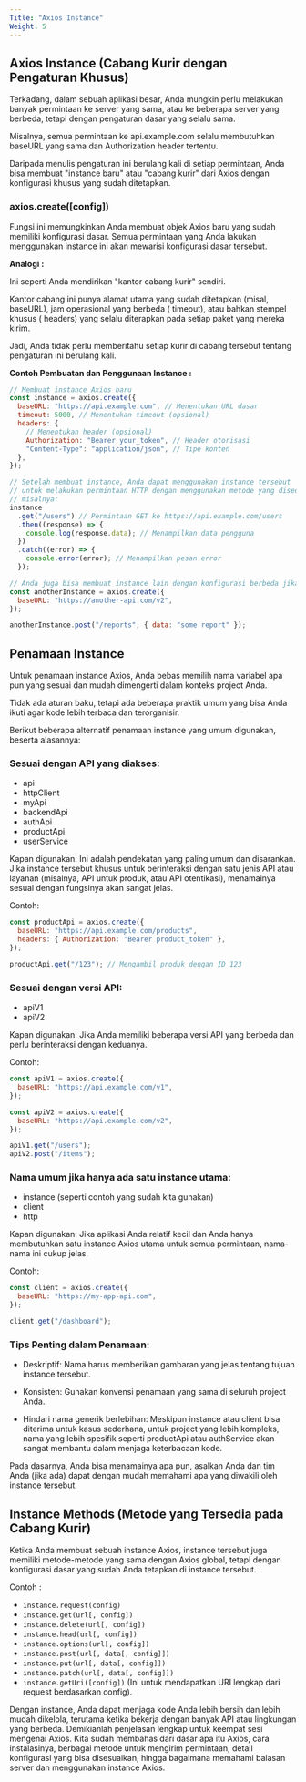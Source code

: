 ```yaml
---
Title: "Axios Instance"
Weight: 5
---
```


## Axios Instance (Cabang Kurir dengan Pengaturan Khusus)

Terkadang, dalam sebuah aplikasi besar, Anda mungkin perlu melakukan banyak permintaan ke server yang sama, atau ke beberapa server yang berbeda, tetapi dengan pengaturan dasar yang selalu sama.

Misalnya, semua permintaan ke api.example.com selalu membutuhkan baseURL yang sama dan Authorization header tertentu.

Daripada menulis pengaturan ini berulang kali di setiap permintaan, Anda bisa membuat "instance baru" atau "cabang kurir" dari Axios dengan konfigurasi khusus yang sudah ditetapkan.

### axios.create([config])

Fungsi ini memungkinkan Anda membuat objek Axios baru yang sudah memiliki konfigurasi dasar. Semua permintaan yang Anda lakukan menggunakan instance ini akan mewarisi konfigurasi dasar tersebut.

**Analogi :**

Ini seperti Anda mendirikan "kantor cabang kurir" sendiri.

Kantor cabang ini punya alamat utama yang sudah ditetapkan (misal, baseURL), jam operasional yang berbeda ( timeout), atau bahkan stempel khusus ( headers) yang selalu diterapkan pada setiap paket yang mereka kirim.

Jadi, Anda tidak perlu memberitahu setiap kurir di cabang tersebut tentang pengaturan ini berulang kali.

**Contoh Pembuatan dan Penggunaan Instance :**

```js {title="JavaScript" wrap="true"}
// Membuat instance Axios baru
const instance = axios.create({
  baseURL: "https://api.example.com", // Menentukan URL dasar
  timeout: 5000, // Menentukan timeout (opsional)
  headers: {
    // Menentukan header (opsional)
    Authorization: "Bearer your_token", // Header otorisasi
    "Content-Type": "application/json", // Tipe konten
  },
});

// Setelah membuat instance, Anda dapat menggunakan instance tersebut
// untuk melakukan permintaan HTTP dengan menggunakan metode yang disediakan oleh Axios,
// misalnya:
instance
  .get("/users") // Permintaan GET ke https://api.example.com/users
  .then((response) => {
    console.log(response.data); // Menampilkan data pengguna
  })
  .catch((error) => {
    console.error(error); // Menampilkan pesan error
  });

// Anda juga bisa membuat instance lain dengan konfigurasi berbeda jika dibutuhkan
const anotherInstance = axios.create({
  baseURL: "https://another-api.com/v2",
});

anotherInstance.post("/reports", { data: "some report" });
```

## Penamaan Instance

Untuk penamaan instance Axios, Anda bebas memilih nama variabel apa pun yang sesuai dan mudah dimengerti dalam konteks project Anda.

Tidak ada aturan baku, tetapi ada beberapa praktik umum yang bisa Anda ikuti agar kode lebih terbaca dan terorganisir.

Berikut beberapa alternatif penamaan instance yang umum digunakan, beserta alasannya:

### Sesuai dengan API yang diakses:

- api
- httpClient
- myApi
- backendApi
- authApi
- productApi
- userService

Kapan digunakan: Ini adalah pendekatan yang paling umum dan disarankan. Jika instance tersebut khusus untuk berinteraksi dengan satu jenis API atau layanan (misalnya, API untuk produk, atau API otentikasi), menamainya sesuai dengan fungsinya akan sangat jelas.

Contoh:

```js {title="JavaScript" wrap="true"}
const productApi = axios.create({
  baseURL: "https://api.example.com/products",
  headers: { Authorization: "Bearer product_token" },
});

productApi.get("/123"); // Mengambil produk dengan ID 123
```

### Sesuai dengan versi API:

- apiV1
- apiV2

Kapan digunakan: Jika Anda memiliki beberapa versi API yang berbeda dan perlu berinteraksi dengan keduanya.

Contoh:

```js {title="JavaScript" wrap="true"}
const apiV1 = axios.create({
  baseURL: "https://api.example.com/v1",
});

const apiV2 = axios.create({
  baseURL: "https://api.example.com/v2",
});

apiV1.get("/users");
apiV2.post("/items");
```

### Nama umum jika hanya ada satu instance utama:

- instance (seperti contoh yang sudah kita gunakan)
- client
- http

Kapan digunakan: Jika aplikasi Anda relatif kecil dan Anda hanya membutuhkan satu instance Axios utama untuk semua permintaan, nama-nama ini cukup jelas.

Contoh:

```js {title="JavaScript" wrap="true"}
const client = axios.create({
  baseURL: "https://my-app-api.com",
});

client.get("/dashboard");
```

### Tips Penting dalam Penamaan:

- Deskriptif: Nama harus memberikan gambaran yang jelas tentang tujuan instance tersebut.

- Konsisten: Gunakan konvensi penamaan yang sama di seluruh project Anda.

- Hindari nama generik berlebihan: Meskipun instance atau client bisa diterima untuk kasus sederhana, untuk project yang lebih kompleks, nama yang lebih spesifik seperti productApi atau authService akan sangat membantu dalam menjaga keterbacaan kode.

Pada dasarnya, Anda bisa menamainya apa pun, asalkan Anda dan tim Anda (jika ada) dapat dengan mudah memahami apa yang diwakili oleh instance tersebut.

## Instance Methods (Metode yang Tersedia pada Cabang Kurir)

Ketika Anda membuat sebuah instance Axios, instance tersebut juga memiliki metode-metode yang sama dengan Axios global, tetapi dengan konfigurasi dasar yang sudah Anda tetapkan di instance tersebut.

Contoh :

- `instance.request(config)`
- `instance.get(url[, config])`
- `instance.delete(url[, config])`
- `instance.head(url[, config])`
- `instance.options(url[, config])`
- `instance.post(url[, data[, config]])`
- `instance.put(url[, data[, config]])`
- `instance.patch(url[, data[, config]])`
- `instance.getUri([config])` (Ini untuk mendapatkan URI lengkap dari request berdasarkan config).

Dengan instance, Anda dapat menjaga kode Anda lebih bersih dan lebih mudah dikelola, terutama ketika bekerja dengan banyak API atau lingkungan yang berbeda.
Demikianlah penjelasan lengkap untuk keempat sesi mengenai Axios. Kita sudah membahas dari dasar apa itu Axios, cara instalasinya, berbagai metode untuk mengirim permintaan, detail konfigurasi yang bisa disesuaikan, hingga bagaimana memahami balasan server dan menggunakan instance Axios.
